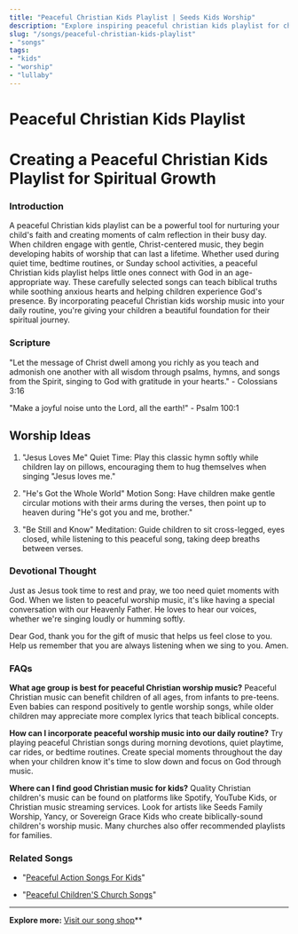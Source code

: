```yaml
---
title: "Peaceful Christian Kids Playlist | Seeds Kids Worship"
description: "Explore inspiring peaceful christian kids playlist for children's worship and faith development. Biblical music resources for families and ministry."
slug: "/songs/peaceful-christian-kids-playlist"
- "songs"
tags:
- "kids"
- "worship"
- "lullaby"
---
```


# Peaceful Christian Kids Playlist

# Creating a Peaceful Christian Kids Playlist for Spiritual Growth

### Introduction
A peaceful Christian kids playlist can be a powerful tool for nurturing your child's faith and creating moments of calm reflection in their busy day. When children engage with gentle, Christ-centered music, they begin developing habits of worship that can last a lifetime. Whether used during quiet time, bedtime routines, or Sunday school activities, a peaceful Christian kids playlist helps little ones connect with God in an age-appropriate way. These carefully selected songs can teach biblical truths while soothing anxious hearts and helping children experience God's presence. By incorporating peaceful Christian kids worship music into your daily routine, you're giving your children a beautiful foundation for their spiritual journey.

### Scripture
"Let the message of Christ dwell among you richly as you teach and admonish one another with all wisdom through psalms, hymns, and songs from the Spirit, singing to God with gratitude in your hearts." - Colossians 3:16

"Make a joyful noise unto the Lord, all the earth!" - Psalm 100:1

## Worship Ideas
1. "Jesus Loves Me" Quiet Time: Play this classic hymn softly while children lay on pillows, encouraging them to hug themselves when singing "Jesus loves me."

2. "He's Got the Whole World" Motion Song: Have children make gentle circular motions with their arms during the verses, then point up to heaven during "He's got you and me, brother."

3. "Be Still and Know" Meditation: Guide children to sit cross-legged, eyes closed, while listening to this peaceful song, taking deep breaths between verses.

### Devotional Thought
Just as Jesus took time to rest and pray, we too need quiet moments with God. When we listen to peaceful worship music, it's like having a special conversation with our Heavenly Father. He loves to hear our voices, whether we're singing loudly or humming softly.

Dear God, thank you for the gift of music that helps us feel close to you. Help us remember that you are always listening when we sing to you. Amen.

### FAQs

**What age group is best for peaceful Christian worship music?**
Peaceful Christian music can benefit children of all ages, from infants to pre-teens. Even babies can respond positively to gentle worship songs, while older children may appreciate more complex lyrics that teach biblical concepts.

**How can I incorporate peaceful worship music into our daily routine?**
Try playing peaceful Christian songs during morning devotions, quiet playtime, car rides, or bedtime routines. Create special moments throughout the day when your children know it's time to slow down and focus on God through music.

**Where can I find good Christian music for kids?**
Quality Christian children's music can be found on platforms like Spotify, YouTube Kids, or Christian music streaming services. Look for artists like Seeds Family Worship, Yancy, or Sovereign Grace Kids who create biblically-sound children's worship music. Many churches also offer recommended playlists for families.

### Related Songs

- "[Peaceful Action Songs For Kids](/songs/peaceful-action-songs-for-kids/)"

- "[Peaceful Children'S Church Songs](/songs/peaceful-children-s-church-songs/)"

---

**Explore more:** [Visit our song shop](https://seedskidsworship.com/shop)**

<!-- Schema Markup -->
<script type="application/ld+json">
{
  "@context": "https://schema.org",
  "@type": "MusicRecording",
  "name": "Peaceful Christian Kids Playlist",
  "byArtist": {
    "@type": "MusicGroup",
    "name": "Seeds Kids Worship"
  },
  "isFamilyFriendly": true,
  "url": "https://seedskidsworship.com/songs/peaceful-christian-kids-playlist/"
}
</script>
